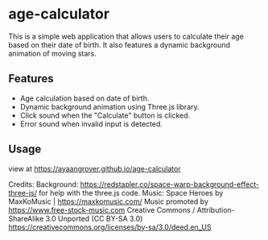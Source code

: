 # age-calculator

This is a simple web application that allows users to calculate their age based on their date of birth. It also features a dynamic background animation of moving stars.

## Features

- Age calculation based on date of birth.
- Dynamic background animation using Three.js library.
- Click sound when the "Calculate" button is clicked.
- Error sound when invalid input is detected.

## Usage
view at https://ayaangrover.github.io/age-calculator

Credits: 
Background: https://redstapler.co/space-warp-background-effect-three-js/ for help with the three.js code.
Music: Space Heroes by MaxKoMusic | https://maxkomusic.com/ Music promoted by https://www.free-stock-music.com Creative Commons / Attribution-ShareAlike 3.0 Unported (CC BY-SA 3.0) https://creativecommons.org/licenses/by-sa/3.0/deed.en_US
